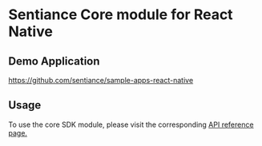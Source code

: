 # Sentiance Core module for React Native

## Demo Application

https://github.com/sentiance/sample-apps-react-native

## Usage

To use the core SDK module, please visit the corresponding [API reference page.](https://docs.sentiance.com/important-topics/sdk/api-reference/react-native/core)
